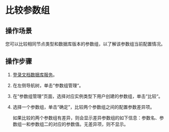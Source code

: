 # 比较参数组<a name="dds_03_0012"></a>

## 操作场景<a name="section4656327513280"></a>

您可以比较相同节点类型和数据库版本的参数组，以了解该参数组当前配置情况。

## 操作步骤<a name="section63625078171817"></a>

1.  [登录文档数据库服务](https://support.huaweicloud.com/qs-dds/dds_02_0043.html)。
2.  在左侧导航树，单击“参数组管理“。
3.  在“参数组管理“页面，选择对应实例类型下用户创建的参数组，单击“比较“。
4.  选择一个参数组，单击“确定”，比较两个参数组之间的配置参数差异项。

    如果比较的两个参数组有差异，则会显示差异参数组的如下信息：参数名、参数组一和参数组二的对应的参数值。无差异项，则不显示。


